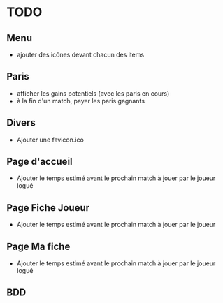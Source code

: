 TODO
=====

Menu
-----
* ajouter des icônes devant chacun des items

Paris
----
* afficher les gains potentiels (avec les paris en cours)
* à la fin d'un match, payer les paris gagnants

Divers
-----
* Ajouter une favicon.ico

Page d'accueil
-------
* Ajouter le temps estimé avant le prochain match à jouer par le joueur logué

Page Fiche Joueur
--------
* Ajouter le temps estimé avant le prochain match à jouer par le joueur

Page Ma fiche
---------
* Ajouter le temps estimé avant le prochain match à jouer par le joueur logué

BDD
-----
